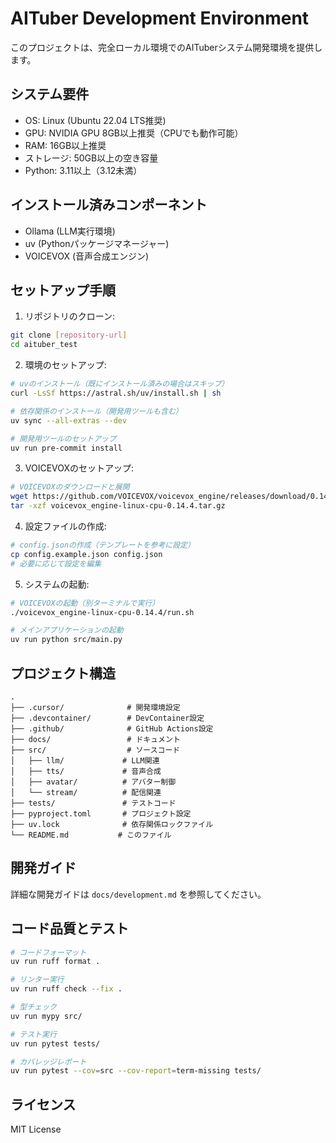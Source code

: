 # AITuber Development Environment

このプロジェクトは、完全ローカル環境でのAITuberシステム開発環境を提供します。

## システム要件

- OS: Linux (Ubuntu 22.04 LTS推奨)
- GPU: NVIDIA GPU 8GB以上推奨（CPUでも動作可能）
- RAM: 16GB以上推奨
- ストレージ: 50GB以上の空き容量
- Python: 3.11以上（3.12未満）

## インストール済みコンポーネント

- Ollama (LLM実行環境)
- uv (Pythonパッケージマネージャー)
- VOICEVOX (音声合成エンジン)

## セットアップ手順

1. リポジトリのクローン:
```bash
git clone [repository-url]
cd aituber_test
```

2. 環境のセットアップ:
```bash
# uvのインストール（既にインストール済みの場合はスキップ）
curl -LsSf https://astral.sh/uv/install.sh | sh

# 依存関係のインストール（開発用ツールも含む）
uv sync --all-extras --dev

# 開発用ツールのセットアップ
uv run pre-commit install
```

3. VOICEVOXのセットアップ:
```bash
# VOICEVOXのダウンロードと展開
wget https://github.com/VOICEVOX/voicevox_engine/releases/download/0.14.4/voicevox_engine-linux-cpu-0.14.4.tar.gz
tar -xzf voicevox_engine-linux-cpu-0.14.4.tar.gz
```

4. 設定ファイルの作成:
```bash
# config.jsonの作成（テンプレートを参考に設定）
cp config.example.json config.json
# 必要に応じて設定を編集
```

5. システムの起動:
```bash
# VOICEVOXの起動（別ターミナルで実行）
./voicevox_engine-linux-cpu-0.14.4/run.sh

# メインアプリケーションの起動
uv run python src/main.py
```

## プロジェクト構造

```
.
├── .cursor/              # 開発環境設定
├── .devcontainer/        # DevContainer設定
├── .github/              # GitHub Actions設定
├── docs/                 # ドキュメント
├── src/                  # ソースコード
│   ├── llm/             # LLM関連
│   ├── tts/             # 音声合成
│   ├── avatar/          # アバター制御
│   └── stream/          # 配信関連
├── tests/               # テストコード
├── pyproject.toml       # プロジェクト設定
├── uv.lock              # 依存関係ロックファイル
└── README.md           # このファイル
```

## 開発ガイド

詳細な開発ガイドは `docs/development.md` を参照してください。

## コード品質とテスト

```bash
# コードフォーマット
uv run ruff format .

# リンター実行
uv run ruff check --fix .

# 型チェック
uv run mypy src/

# テスト実行
uv run pytest tests/

# カバレッジレポート
uv run pytest --cov=src --cov-report=term-missing tests/
```

## ライセンス

MIT License
